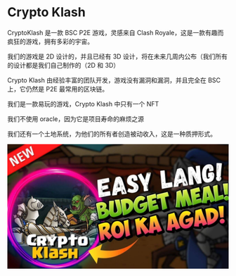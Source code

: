 # Crypto Klash

<p>CryptoKlash 是一款 BSC P2E 游戏，灵感来自 Clash Royale，这是一款有趣而疯狂的游戏，拥有多彩的宇宙。</p>
<p>我们的游戏是 2D 设计的，并且已经有 3D 设计，将在未来几周内公布（我们所有的设计都是我们自己制作的（2D 和 3D）</p>
<p>Crypto Klash 由经验丰富的团队开发，游戏没有漏洞和漏洞，并且完全在 BSC 上，它仍然是 P2E 最常用的区块链。</p>
<p>我们是一款易玩的游戏，Crypto Klash 中只有一个 NFT</p>
<p>我们不使用 oracle，因为它是项目寿命的麻烦之源</p>
<p>我们还有一个土地系统，为他们的所有者创造被动收入，这是一种质押形式。</p>

![maxresdefault](maxresdefault.jpg)

